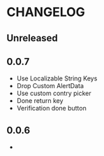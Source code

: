 # CHANGELOG

## Unreleased
## 0.0.7
- Use Localizable String Keys
- Drop Custom AlertData
- Use custom contry picker
- Done return key
- Verification done button

## 0.0.6
-
